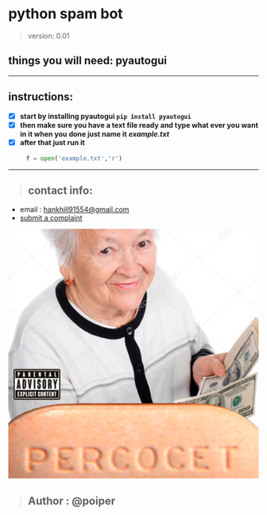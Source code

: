 # **python spam bot** 
> version: 0.01
## **things you will need: pyautogui**
---
## **instructions:**
- [x] **start by installing pyautogui `pip install pyautogui`**
- [x] **then make sure you have a text file ready and type what ever you want in it when you done just name it** ***example.txt***
- [x] **after that just run it**

```python
     f = open('example.txt','r')
```

---

> ## **contact info:**

- email :
hankhill91554@gmail.com
- [submit a complaint](https://forms.gle/VYwWheyVNPfQAf8L7 "tell me if theres an error or if somethings wrong")


![pog](perc.png)
>## **Author : @poiper**